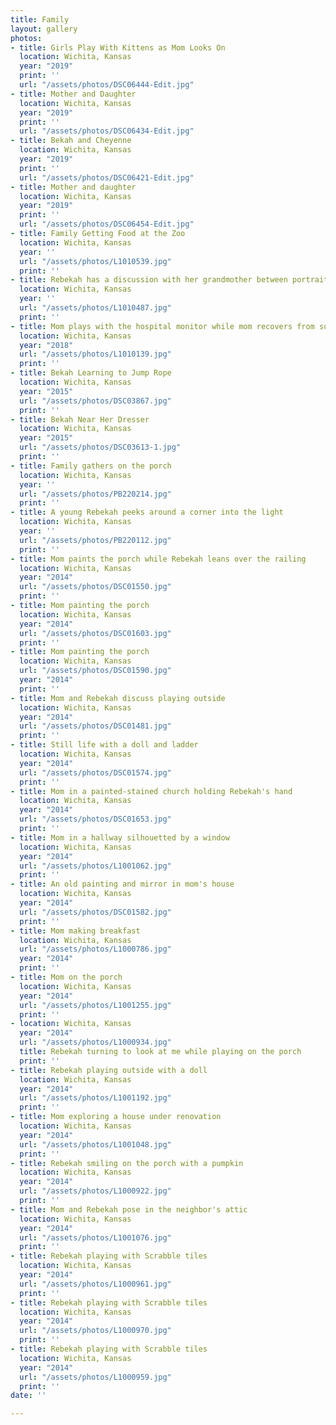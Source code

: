 ```yaml
---
title: Family
layout: gallery
photos:
- title: Girls Play With Kittens as Mom Looks On
  location: Wichita, Kansas
  year: "2019"
  print: ''
  url: "/assets/photos/DSC06444-Edit.jpg"
- title: Mother and Daughter
  location: Wichita, Kansas
  year: "2019"
  print: ''
  url: "/assets/photos/DSC06434-Edit.jpg"
- title: Bekah and Cheyenne
  location: Wichita, Kansas
  year: "2019"
  print: ''
  url: "/assets/photos/DSC06421-Edit.jpg"
- title: Mother and daughter
  location: Wichita, Kansas
  year: "2019"
  print: ''
  url: "/assets/photos/DSC06454-Edit.jpg"
- title: Family Getting Food at the Zoo
  location: Wichita, Kansas
  year: ''
  url: "/assets/photos/L1010539.jpg"
  print: ''
- title: Rebekah has a discussion with her grandmother between portraits
  location: Wichita, Kansas
  year: ''
  url: "/assets/photos/L1010487.jpg"
  print: ''
- title: Mom plays with the hospital monitor while mom recovers from surgery
  location: Wichita, Kansas
  year: "2018"
  url: "/assets/photos/L1010139.jpg"
  print: ''
- title: Bekah Learning to Jump Rope
  location: Wichita, Kansas
  year: "2015"
  url: "/assets/photos/DSC03867.jpg"
  print: ''
- title: Bekah Near Her Dresser
  location: Wichita, Kansas
  year: "2015"
  url: "/assets/photos/DSC03613-1.jpg"
  print: ''
- title: Family gathers on the porch
  location: Wichita, Kansas
  year: ''
  url: "/assets/photos/PB220214.jpg"
  print: ''
- title: A young Rebekah peeks around a corner into the light
  location: Wichita, Kansas
  year: ''
  url: "/assets/photos/PB220112.jpg"
  print: ''
- title: Mom paints the porch while Rebekah leans over the railing
  location: Wichita, Kansas
  year: "2014"
  url: "/assets/photos/DSC01550.jpg"
  print: ''
- title: Mom painting the porch
  location: Wichita, Kansas
  year: "2014"
  url: "/assets/photos/DSC01603.jpg"
  print: ''
- title: Mom painting the porch
  location: Wichita, Kansas
  url: "/assets/photos/DSC01590.jpg"
  year: "2014"
  print: ''
- title: Mom and Rebekah discuss playing outside
  location: Wichita, Kansas
  year: "2014"
  url: "/assets/photos/DSC01481.jpg"
  print: ''
- title: Still life with a doll and ladder
  location: Wichita, Kansas
  year: "2014"
  url: "/assets/photos/DSC01574.jpg"
  print: ''
- title: Mom in a painted-stained church holding Rebekah's hand
  location: Wichita, Kansas
  year: "2014"
  url: "/assets/photos/DSC01653.jpg"
  print: ''
- title: Mom in a hallway silhouetted by a window
  location: Wichita, Kansas
  year: "2014"
  url: "/assets/photos/L1001062.jpg"
  print: ''
- title: An old painting and mirror in mom's house
  location: Wichita, Kansas
  year: "2014"
  url: "/assets/photos/DSC01582.jpg"
  print: ''
- title: Mom making breakfast
  location: Wichita, Kansas
  url: "/assets/photos/L1000786.jpg"
  year: "2014"
  print: ''
- title: Mom on the porch
  location: Wichita, Kansas
  year: "2014"
  url: "/assets/photos/L1001255.jpg"
  print: ''
- location: Wichita, Kansas
  year: "2014"
  url: "/assets/photos/L1000934.jpg"
  title: Rebekah turning to look at me while playing on the porch
  print: ''
- title: Rebekah playing outside with a doll
  location: Wichita, Kansas
  year: "2014"
  url: "/assets/photos/L1001192.jpg"
  print: ''
- title: Mom exploring a house under renovation
  location: Wichita, Kansas
  year: "2014"
  url: "/assets/photos/L1001048.jpg"
  print: ''
- title: Rebekah smiling on the porch with a pumpkin
  location: Wichita, Kansas
  year: "2014"
  url: "/assets/photos/L1000922.jpg"
  print: ''
- title: Mom and Rebekah pose in the neighbor's attic
  location: Wichita, Kansas
  year: "2014"
  url: "/assets/photos/L1001076.jpg"
  print: ''
- title: Rebekah playing with Scrabble tiles
  location: Wichita, Kansas
  year: "2014"
  url: "/assets/photos/L1000961.jpg"
  print: ''
- title: Rebekah playing with Scrabble tiles
  location: Wichita, Kansas
  year: "2014"
  url: "/assets/photos/L1000970.jpg"
  print: ''
- title: Rebekah playing with Scrabble tiles
  location: Wichita, Kansas
  year: "2014"
  url: "/assets/photos/L1000959.jpg"
  print: ''
date: ''

---
```

